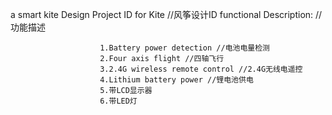 a smart kite
Design Project ID for Kite //风筝设计ID
functional Description: //功能描述

                        1.Battery power detection //电池电量检测
                        2.Four axis flight //四轴飞行
                        3.2.4G wireless remote control //2.4G无线电遥控
                        4.Lithium battery power //锂电池供电
                        5.带LCD显示器
                        6.带LED灯
